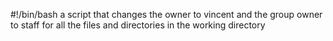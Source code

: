 #!/bin/bash
 a script that changes the owner to vincent and the group owner to staff for all the files and directories in the working directory
